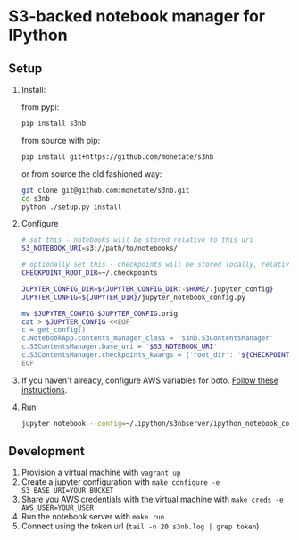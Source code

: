 # S3-backed notebook manager for IPython

## Setup

1. Install:

    from pypi:
    ```bash
    pip install s3nb
    ```

    from source with pip:
    ```bash
    pip install git+https://github.com/monetate/s3nb
    ```

    or from source the old fashioned way:
    ```bash
    git clone git@github.com:monetate/s3nb.git
    cd s3nb
    python ./setup.py install
    ```

2. Configure

    ``` bash
    # set this - notebooks will be stored relative to this uri
    S3_NOTEBOOK_URI=s3://path/to/notebooks/

    # optionally set this - checkpoints will be stored locally, relative to this path
    CHECKPOINT_ROOT_DIR=~/.checkpoints

    JUPYTER_CONFIG_DIR=${JUPYTER_CONFIG_DIR:-$HOME/.jupyter_config}
    JUPYTER_CONFIG=${JUPYTER_DIR}/jupyter_notebook_config.py

    mv $JUPYTER_CONFIG $JUPYTER_CONFIG.orig
    cat > $JUPYTER_CONFIG <<EOF
    c = get_config()
    c.NotebookApp.contents_manager_class = 's3nb.S3ContentsManager'
    c.S3ContentsManager.base_uri = '$S3_NOTEBOOK_URI'
    c.S3ContentsManager.checkpoints_kwargs = {'root_dir': '${CHECKPOINT_ROOT_DIR}'}
    EOF

    ```

3. If you haven't already, configure AWS variables for boto.  [Follow these instructions](http://blogs.aws.amazon.com/security/post/Tx3D6U6WSFGOK2H/A-New-and-Standardized-Way-to-Manage-Credentials-in-the-AWS-SDKs).

4. Run
    ``` bash
    jupyter notebook --config=~/.ipython/s3nbserver/ipython_notebook_config.py
    ```

## Development

1. Provision a virtual machine with `vagrant up`
2. Create a jupyter configuration with `make configure -e S3_BASE_URI=YOUR_BUCKET`
3. Share you AWS credentials with the virtual machine with `make creds -e AWS_USER=YOUR_USER`
4. Run the notebook server with `make run`
5. Connect using the token url (`tail -n 20 s3nb.log | grep token`)
